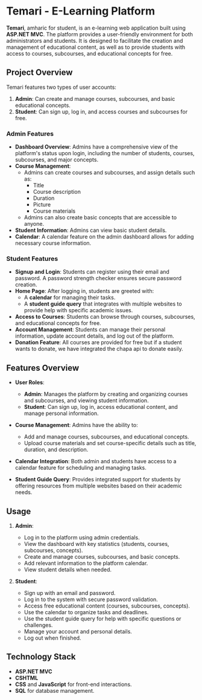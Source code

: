 # Temari - E-Learning Platform

**Temari**, amharic for student, is an e-learning web application built using **ASP.NET MVC**. The platform provides a user-friendly environment for both administrators and students. It is designed to facilitate the creation and management of educational content, as well as to provide students with access to courses, subcourses, and educational concepts for free.

## Project Overview

Temari features two types of user accounts:
1. **Admin**: Can create and manage courses, subcourses, and basic educational concepts.
2. **Student**: Can sign up, log in, and access courses and subcourses for free.

### Admin Features

- **Dashboard Overview**: Admins have a comprehensive view of the platform's status upon login, including the number of students, courses, subcourses, and major concepts.
- **Course Management**:
  - Admins can create courses and subcourses, and assign details such as:
    - Title
    - Course description
    - Duration
    - Picture
    - Course materials
  - Admins can also create basic concepts that are accessible to anyone.
- **Student Information**: Admins can view basic student details.
- **Calendar**: A calendar feature on the admin dashboard allows for adding necessary course information.

### Student Features

- **Signup and Login**: Students can register using their email and password. A password strength checker ensures secure password creation.
- **Home Page**: After logging in, students are greeted with:
  - A **calendar** for managing their tasks.
  - A **student guide query** that integrates with multiple websites to provide help with specific academic issues.
- **Access to Courses**: Students can browse through courses, subcourses, and educational concepts for free.
- **Account Management**: Students can manage their personal information, update account details, and log out of the platform.
- **Donation Feature**: All courses are provided for free but if a student wants to donate, we have integrated the chapa api to donate easily.

## Features Overview

- **User Roles**:
  - **Admin**: Manages the platform by creating and organizing courses and subcourses, and viewing student information.
  - **Student**: Can sign up, log in, access educational content, and manage personal information.
  
- **Course Management**: Admins have the ability to:
  - Add and manage courses, subcourses, and educational concepts.
  - Upload course materials and set course-specific details such as title, duration, and description.

- **Calendar Integration**: Both admin and students have access to a calendar feature for scheduling and managing tasks.

- **Student Guide Query**: Provides integrated support for students by offering resources from multiple websites based on their academic needs.

## Usage

1. **Admin**:
   - Log in to the platform using admin credentials.
   - View the dashboard with key statistics (students, courses, subcourses, concepts).
   - Create and manage courses, subcourses, and basic concepts.
   - Add relevant information to the platform calendar.
   - View student details when needed.

2. **Student**:
   - Sign up with an email and password.
   - Log in to the system with secure password validation.
   - Access free educational content (courses, subcourses, concepts).
   - Use the calendar to organize tasks and deadlines.
   - Use the student guide query for help with specific questions or challenges.
   - Manage your account and personal details.
   - Log out when finished.

## Technology Stack

- **ASP.NET MVC**
- **CSHTML**
- **CSS** and **JavaScript** for front-end interactions.
- **SQL** for database management.

